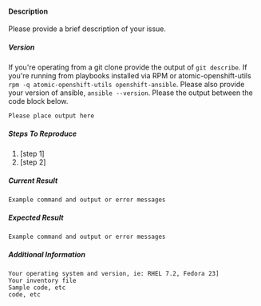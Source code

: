 #### Description
Please provide a brief description of your issue.

##### Version
If you're operating from a git clone provide the output of `git describe`. If
you're running from playbooks installed via RPM or atomic-openshift-utils `rpm
-q atomic-openshift-utils openshift-ansible`. Please also provide your version
of ansible, `ansible --version`. Please the output between the code block below.
```
Please place output here
```

##### Steps To Reproduce
1. [step 1]
2. [step 2]


##### Current Result
```
Example command and output or error messages
```

##### Expected Result
```
Example command and output or error messages
```

##### Additional Information
```
Your operating system and version, ie: RHEL 7.2, Fedora 23]
Your inventory file
Sample code, etc
code, etc
```
